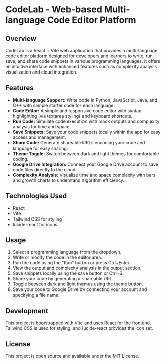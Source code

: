 # CodeLab - Web-based Multi-language Code Editor Platform

## Overview

CodeLab is a React + Vite web application that provides a multi-language code editor platform designed for developers and learners to write, run, save, and share code snippets in various programming languages. It offers an intuitive interface with enhanced features such as complexity analysis visualization and cloud integration.

## Features

- **Multi-language Support:** Write code in Python, JavaScript, Java, and C++ with sample starter code for each language.
- **Code Editor:** A simple and responsive code editor with syntax highlighting (via textarea styling) and keyboard shortcuts.
- **Run Code:** Simulate code execution with mock outputs and complexity analysis for time and space.
- **Save Snippets:** Save your code snippets locally within the app for easy access and management.
- **Share Code:** Generate shareable URLs encoding your code and language for easy sharing.
- **Theme Toggle:** Switch between dark and light themes for comfortable coding.
- **Google Drive Integration:** Connect your Google Drive account to save code files directly to the cloud.
- **Complexity Analysis:** Visualize time and space complexity with bars and growth charts to understand algorithm efficiency.

## Technologies Used

- React
- Vite
- Tailwind CSS for styling
- lucide-react for icons

## Usage

1. Select a programming language from the dropdown.
2. Write or modify the code in the editor area.
3. Run the code using the "Run" button or press Ctrl+Enter.
4. View the output and complexity analysis in the output section.
5. Save snippets locally using the save button or Ctrl+S.
6. Share your code by generating a shareable URL.
7. Toggle between dark and light themes using the theme button.
8. Save your code to Google Drive by connecting your account and specifying a file name.

## Development

This project is bootstrapped with Vite and uses React for the frontend. Tailwind CSS is used for styling, and lucide-react provides the icon set.

## License

This project is open source and available under the MIT License.
